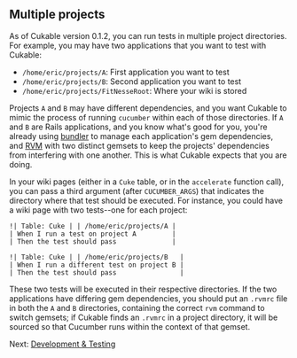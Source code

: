 Multiple projects
-----------------

As of Cukable version 0.1.2, you can run tests in multiple project directories.
For example, you may have two applications that you want to test with Cukable:

- `/home/eric/projects/A`: First application you want to test
- `/home/eric/projects/B`: Second application you want to test
- `/home/eric/projects/FitNesseRoot`: Where your wiki is stored

Projects `A` and `B` may have different dependencies, and you want Cukable to
mimic the process of running `cucumber` within each of those directories. If
`A` and `B` are Rails applications, and you know what's good for you, you're
already using [bundler](http://gembundler.com/) to manage each application's
gem dependencies, and [RVM](http://rvm.beginrescueend.com/) with two distinct
gemsets to keep the projects' dependencies from interfering with one another.
This is what Cukable expects that you are doing.

In your wiki pages (either in a `Cuke` table, or in the `accelerate` function
call), you can pass a third argument (after `CUCUMBER_ARGS`) that indicates the
directory where that test should be executed. For instance, you could have a
wiki page with two tests--one for each project:

    !| Table: Cuke | | /home/eric/projects/A |
    | When I run a test on project A         |
    | Then the test should pass              |

    !| Table: Cuke | | /home/eric/projects/B   |
    | When I run a different test on project B |
    | Then the test should pass                |

These two tests will be executed in their respective directories. If the two
applications have differing gem dependencies, you should put an `.rvmrc` file
in both the `A` and `B` directories, containing the correct `rvm` command to
switch gemsets; if Cukable finds an `.rvmrc` in a project directory, it will be
sourced so that Cucumber runs within the context of that gemset.

Next: [Development & Testing](development.md)

